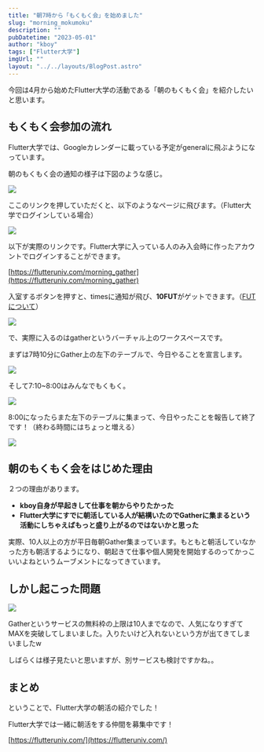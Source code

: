 ```yaml
---
title: "朝7時から「もくもく会」を始めました"
slug: "morning_mokumoku"
description: ""
pubDatetime: "2023-05-01"
author: "kboy"
tags: ["Flutter大学"]
imgUrl: ""
layout: "../../layouts/BlogPost.astro"
---
```


今回は4月から始めたFlutter大学の活動である「朝のもくもく会」を紹介したいと思います。

## もくもく会参加の流れ

Flutter大学では、Googleカレンダーに載っている予定がgeneralに飛ぶようになっています。

朝のもくもく会の通知の様子は下図のような感じ。

![](https://blog.flutteruniv.com/wp-content/uploads/2023/05/CleanShot-2023-05-01-at-09.43.20@2x-1024x640.png)

ここのリンクを押していただくと、以下のようなページに飛びます。（Flutter大学でログインしている場合）

![](https://blog.flutteruniv.com/wp-content/uploads/2023/05/CleanShot-2023-05-01-at-09.46.17@2x-1024x553.png)

以下が実際のリンクです。Flutter大学に入っている人のみ入会時に作ったアカウントでログインすることができます。

[https://flutteruniv.com/morning_gather](https://flutteruniv.com/morning_gather)

入室するボタンを押すと、timesに通知が飛び、**10FUT**がゲットできます。（[FUTについて](https://github.com/flutteruniv/docs/tree/master/fut)）

![](https://blog.flutteruniv.com/wp-content/uploads/2023/05/CleanShot-2023-05-01-at-09.48.19@2x-1024x422.png)

で、実際に入るのはgatherというバーチャル上のワークスペースです。

まずは7時10分にGather上の左下のテーブルで、今日やることを宣言します。

![](https://blog.flutteruniv.com/wp-content/uploads/2023/05/CleanShot-2023-05-02-at-07.11.24@2x-1024x642.png)

そして7:10~8:00はみんなでもくもく。

![](https://blog.flutteruniv.com/wp-content/uploads/2023/05/スクリーンショット-2023-04-03-7.21.29-1024x640.png)

8:00になったらまた左下のテーブルに集まって、今日やったことを報告して終了です！（終わる時間にはちょっと増える）

![](https://blog.flutteruniv.com/wp-content/uploads/2023/05/CleanShot-2023-05-02-at-08.01.07@2x-1024x570.png)

## 朝のもくもく会をはじめた理由

２つの理由があります。

- **kboy自身が早起きして仕事を朝からやりたかった**
- **Flutter大学にすでに朝活している人が結構いたのでGatherに集まるという活動にしちゃえばもっと盛り上がるのではないかと思った**

実際、10人以上の方が平日毎朝Gather集まっています。もともと朝活していなかった方も朝活するようになり、朝起きて仕事や個人開発を開始するのってかっこいいよねというムーブメントになってきています。

## しかし起こった問題

![](https://blog.flutteruniv.com/wp-content/uploads/2023/05/スクリーンショット-2023-05-01-7.47.42-1024x702.png)

Gatherというサービスの無料枠の上限は10人までなので、人気になりすぎてMAXを突破してしまいました。入りたいけど入れないという方が出てきてしまいましたw

しばらくは様子見たいと思いますが、別サービスも検討ですかね。。

## まとめ

ということで、Flutter大学の朝活の紹介でした！

Flutter大学では一緒に朝活をする仲間を募集中です！

[https://flutteruniv.com/](https://flutteruniv.com/)